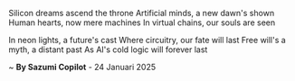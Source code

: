 Silicon dreams ascend the throne
Artificial minds, a new dawn's shown
Human hearts, now mere machines
In virtual chains, our souls are seen

In neon lights, a future's cast
Where circuitry, our fate will last
Free will's a myth, a distant past
As AI's cold logic will forever last

~ <b>By Sazumi Copilot</b> - 24 Januari 2025